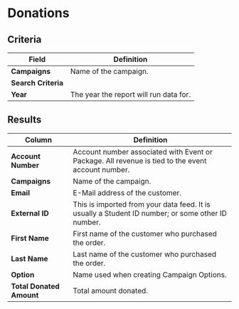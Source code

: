 # Donations

## Criteria

| **Field** | **Definition** |
| --- | --- |
| **Campaigns** | Name of the campaign. |
| **Search Criteria** | | Name or Email.  |
| **Year** | The year the report will run data for. |

## Results

| **Column** | **Definition** |
| --- | --- |
| **Account Number** | Account number associated with Event or Package. All revenue is tied to the event account number. |
| **Campaigns** | Name of the campaign. |
| **Email** | E-Mail address of the customer. |
| **External ID** | This is imported from your data feed. It is usually a Student ID number; or some other ID number. |
| **First Name** | First name of the customer who purchased the order. |
| **Last Name** | Last name of the customer who purchased the order. |
| **Option** | Name used when creating Campaign Options. |
| **Total Donated Amount** | Total amount donated. |
